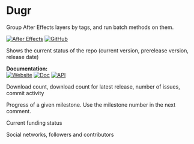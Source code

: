 # Dugr

Group After Effects layers by tags, and run batch methods on them.

[![After Effects](https://img.shields.io/badge/After%20Effects-Win%20|%20Mac-informational?color=lightgrey&logo=adobeaftereffects)](#) [![GitHub](https://img.shields.io/github/license/RxLaboratory/Duik?color=lightgrey)](LICENSE.md)

<!-- status -->
Shows the current status of the repo (current version, prerelease version, release date)
<!-- end:status -->

**Documentation:**  
[![Website](https://img.shields.io/badge/website-RxLab-informational)](http://rxlaboratory.org/tools/dugr) [![Doc](https://img.shields.io/badge/documentation-dugr.rxlab.guide-informational)](http://dugr.rxlab.guide) [![API](https://img.shields.io/badge/API-dugr.rxlab.io-informational)](http://dugr.rxlab.io)

<!-- statistics -->
Download count, download count for latest release, number of issues, commit activity
<!-- end:statistics -->  

<!-- progress -->
Progress of a given milestone. Use the milestone number in the next comment.
<!-- end:progress --><!-- {2} -->

<!-- funding -->
Current funding status
<!-- end:funding -->

<!-- community -->
Social networks, followers and contributors
<!-- end:community -->
